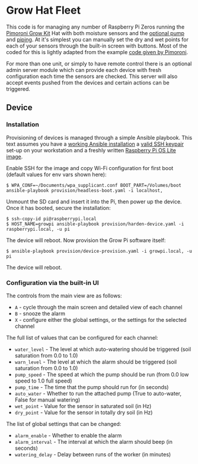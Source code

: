 # Grow Hat Fleet

This code is for managing any number of Raspberry Pi Zeros running the [Pimoroni Grow Kit](https://shop.pimoroni.com/products/grow) 
Hat with both moisture sensors and the [optional pump](https://shop.pimoroni.com/products/mini-pump) and
[piping](https://shop.pimoroni.com/products/8mm-silicone-tube-1m). At it's simplest you can 
manually set the dry and wet points for each of your sensors through the built-in screen with 
buttons. Most of the coded for this is lightly adapted from the example 
[code given by Pimoroni](https://github.com/pimoroni/grow-python).

For more than one unit, or simply to have remote control there is an optional admin 
server module which can provide each device with fresh configuration each time the sensors 
are checked. This server will also accept events pushed from the devices and certain actions 
can be triggered.

## Device

### Installation

Provisioning of devices is managed through a simple Ansible playbook. This text assumes you 
have a [working Ansible installation](https://docs.ansible.com/ansible/latest/installation_guide/index.html)
a [valid SSH keypair](https://www.digitalocean.com/community/tutorials/how-to-set-up-ssh-keys-2) 
set-up on your workstation and a freshly written [Raspberry Pi OS Lite image](https://www.raspberrypi.org/documentation/installation/installing-images/).

Enable SSH for the image and copy Wi-Fi configuration for first boot (default values for 
env vars shown here):

    $ WPA_CONF=~/Documents/wpa_supplicant.conf BOOT_PART=/Volumes/boot ansible-playbook provision/headless-boot.yaml -i localhost,

Unmount the SD card and insert it into the Pi, then power up the device. Once it has booted,
secure the installation:

    $ ssh-copy-id pi@raspberrypi.local
    $ HOST_NAME=growpi ansible-playbook provision/harden-device.yaml -i raspberrypi.local, -u pi

The device will reboot. Now provision the Grow Pi software itself:

    $ ansible-playbook provision/device-provision.yaml -i growpi.local, -u pi

The device will reboot.

### Configuration via the built-in UI

The controls from the main view are as follows:

* `A` - cycle through the main screen and detailed view of each channel
* `B` - snooze the alarm
* `X` - configure either the global settings, or the settings for the selected channel

The full list of values that can be configured for each channel:

* `water_level` - The level at which auto-watering should be triggered (soil saturation from 0.0 to 1.0)
* `warn_level` - The level at which the alarm should be triggered (soil saturation from 0.0 to 1.0)
* `pump_speed` - The speed at which the pump should be run (from 0.0 low speed to 1.0 full speed)
* `pump_time` - The time that the pump should run for (in seconds)
* `auto_water` - Whether to run the attached pump (True to auto-water, False for manual watering)
* `wet_point` - Value for the sensor in saturated soil (in Hz)
* `dry_point` - Value for the sensor in totally dry soil (in Hz)

The list of global settings that can be changed:

* `alarm_enable` - Whether to enable the alarm
* `alarm_interval` - The interval at which the alarm should beep (in seconds)
* `watering_delay` - Delay between runs of the worker (in minutes)

